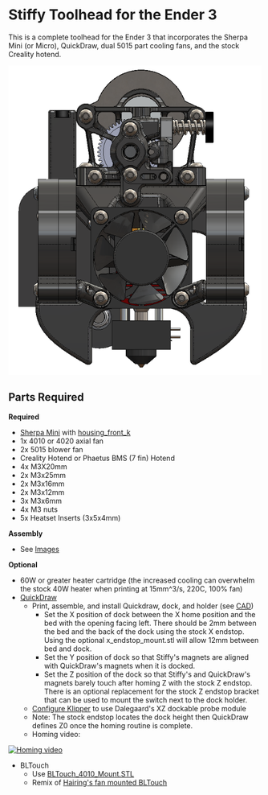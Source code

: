 # Stiffy Toolhead for the Ender 3

This is a complete toolhead for the Ender 3 that incorporates the Sherpa Mini (or Micro), QuickDraw, dual 5015 part cooling fans, and the stock Creality hotend.

![Image of Stiffy](./Images/Stiffy.png)


## Parts Required

**Required**
- [Sherpa Mini](https://github.com/Annex-Engineering/Sherpa_Mini-Extruder/) with [housing_front_k](https://github.com/Annex-Engineering/Sherpa_Mini-Extruder/blob/master/STLs/FDM_STLs/optional_parts/%5Ba%5D_housing_front_k_x1_rev5.STL)
- 1x 4010 or 4020 axial fan
- 2x 5015 blower fan
- Creality Hotend or Phaetus BMS (7 fin) Hotend
- 4x M3X20mm
- 2x M3x25mm
- 2x M3x16mm
- 2x M3x12mm
- 3x M3x6mm
- 4x M3 nuts
- 5x Heatset Inserts (3x5x4mm)

**Assembly**
- See [Images](./Images)

**Optional**
- 60W or greater heater cartridge (the increased cooling can overwhelm the stock 40W heater when printing at 15mm^3/s, 220C, 100% fan)
- [QuickDraw](https://github.com/Annex-Engineering/Quickdraw_Probe) 
	- Print, assemble, and install Quickdraw, dock, and holder (see [CAD](./CAD/Stiffy.EASM))
		- Set the X position of dock between the X home position and the bed with the opening facing left. There should be 2mm between the bed and the back of the dock using the stock X endstop. Using the optional x_endstop_mount.stl will allow 12mm between bed and dock. 
		- Set the Y position of dock so that Stiffy's magnets are aligned with QuickDraw's magnets when it is docked.
		- Set the Z position of the dock so that Stiffy's and QuickDraw's magnets barely touch after homing Z with the stock Z endstop. There is an optional replacement for the stock Z endstop bracket that can be used to mount the switch next to the dock holder. 
	- [Configure Klipper](./QuickDraw_klipper_config.cfg) to use Dalegaard's XZ dockable probe module
	- Note: The stock endstop locates the dock height then QuickDraw defines Z0 once the homing routine is complete.
	- Homing video: 

[![Homing video](https://img.youtube.com/vi/NMOQogjF0p8/0.jpg)](https://youtu.be/NMOQogjF0p8)
- BLTouch
	- Use [BLTouch_4010_Mount.STL](./STLs/Optional/BLTouch_4010_brace.STL)
	- Remix of [Hairing's fan mounted BLTouch](https://www.thingiverse.com/thing:4617163)